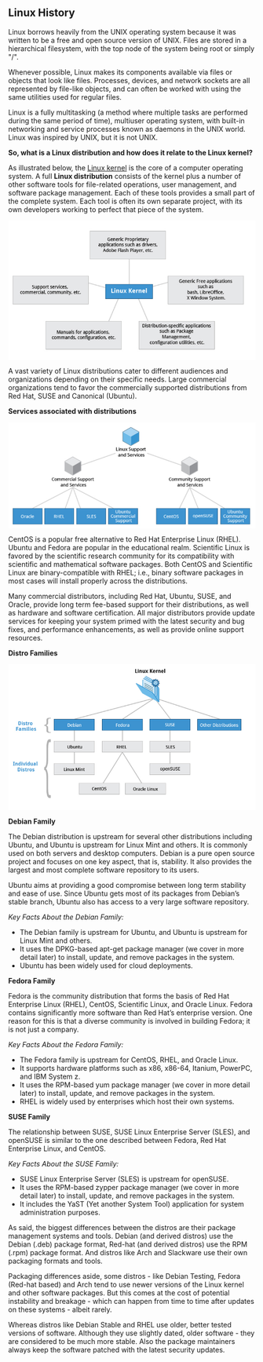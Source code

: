 ## Linux History

Linux borrows heavily from the UNIX operating system because it was written to be a free and open source version of UNIX. Files are stored in a hierarchical filesystem, with the top node of the system being root or simply "/". 

Whenever possible, Linux makes its components available via files or objects that look like files. Processes, devices, and network sockets are all represented by file-like objects, and can often be worked with using the same utilities used for regular files.

Linux is a fully multitasking (a method where multiple tasks are performed during the same period of time), multiuser operating system, with built-in networking and service processes known as daemons in the UNIX world. Linux was inspired by UNIX, but it is not UNIX.

**So, what is a Linux distribution and how does it relate to the Linux kernel?**

As illustrated below, the [Linux kernel](http://www.kernel.org) is the core of a computer operating system. A full **Linux distribution** consists of the kernel plus a number of other software tools for file-related operations, user management, and software package management. Each of these tools provides a small part of the complete system. Each tool is often its own separate project, with its own developers working to perfect that piece of the system.

<img align="center" src="../images/linux-intro.png"/>

A vast variety of Linux distributions cater to different audiences and organizations depending on their specific needs. Large commercial organizations tend to favor the commercially supported distributions from Red Hat, SUSE and Canonical (Ubuntu).

**Services associated with distributions**

<img align="center" src="images/services-distributions.png"/>

CentOS is a popular free alternative to Red Hat Enterprise Linux (RHEL). Ubuntu and Fedora are popular in the educational realm. Scientific Linux is favored by the scientific research community for its compatibility with scientific and mathematical software packages. Both CentOS and Scientific Linux are binary-compatible with RHEL; i.e., binary software packages in most cases will install properly across the distributions.

Many commercial distributors, including Red Hat, Ubuntu, SUSE, and Oracle, provide long term fee-based support for their distributions, as well as hardware and software certification. All major distributors provide update services for keeping your system primed with the latest security and bug fixes, and performance enhancements, as well as provide online support resources.

**Distro Families**

<img align="center" src="images/linuxkernel-distros.png"/>

**Debian Family**

The Debian distribution is upstream for several other distributions including Ubuntu, and Ubuntu is upstream for Linux Mint and others. It is commonly used on both servers and desktop computers. Debian is a pure open source project and focuses on one key aspect, that is, stability. It also provides the largest and most complete software repository to its users.

Ubuntu aims at providing a good compromise between long term stability and ease of use. Since Ubuntu gets most of its packages from Debian’s stable branch, Ubuntu also has access to a very large software repository. 

_Key Facts About the Debian Family:_

* The Debian family is upstream for Ubuntu, and Ubuntu is upstream for Linux Mint and others.
* It uses the DPKG-based apt-get package manager (we cover in more detail later) to install, update, and remove packages in the system.
* Ubuntu has been widely used for cloud deployments.
	
**Fedora Family**

Fedora is the community distribution that forms the basis of Red Hat Enterprise Linux (RHEL), CentOS, Scientific Linux, and Oracle Linux. Fedora contains significantly more software than Red Hat’s enterprise version. One reason for this is that a diverse community is involved in building Fedora; it is not just a company.

_Key Facts About the Fedora Family:_

* The Fedora family is upstream for CentOS, RHEL, and Oracle Linux.
* It supports hardware platforms such as x86, x86-64, Itanium, PowerPC, and IBM System z.
* It uses the RPM-based yum package manager (we cover in more detail later) to install, update, and remove packages in the system.
* RHEL is widely used by enterprises which host their own systems.

**SUSE Family**

The relationship between SUSE,  SUSE Linux Enterprise Server (SLES), and openSUSE is similar to the one described between Fedora, Red Hat Enterprise Linux, and CentOS. 

_Key Facts About the SUSE Family:_

* SUSE Linux Enterprise Server (SLES) is upstream for openSUSE.
* It uses the RPM-based zypper package manager (we cover in more detail later) to install, update, and remove packages in the system.
* It includes the YaST (Yet another System Tool) application for system administration purposes.
	
As said, the biggest differences between the distros are their package management systems and tools.
Debian (and derived distros) use the Debian (.deb) package format, Red-hat (and derived distros) use the RPM (.rpm) package format. And distros like Arch and Slackware use their own packaging formats and tools.

Packaging differences aside, some distros - like Debian Testing, Fedora (Red-hat based) and Arch tend to use newer versions of the Linux kernel and other software packages. But this comes at the cost of potential instability and breakage - which can happen from time to time after updates on these systems - albeit rarely.

Whereas distros like Debian Stable and RHEL use older, better tested versions of software. Although they use slightly dated, older software - they are considered to be much more stable. Also the package maintainers always keep the software patched with the latest security updates.
